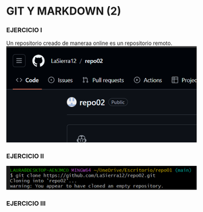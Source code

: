 # GIT Y MARKDOWN (2)

### EJERCICIO l 
Un repositorio creado de maneraa online es un repositorio remoto.
![alt text](image.png)  

### EJERCICIO II
![alt text](image-1.png)

### EJERCICIO III
